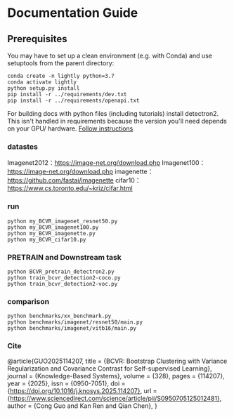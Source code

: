 # Documentation Guide

## Prerequisites
You may have to set up a clean environment (e.g. with Conda) and use setuptools from the parent directory:
```
conda create -n lightly python=3.7
conda activate lightly
python setup.py install
pip install -r ../requirements/dev.txt
pip install -r ../requirements/openapi.txt
```

For building docs with python files (including tutorials) install detectron2.
This isn't handled in requirements because the version you'll need depends on your GPU/ hardware.
[Follow instructions](https://detectron2.readthedocs.io/en/latest/tutorials/install.html)


###  datastes
Imagenet2012：https://image-net.org/download.php
Imagenet100：https://image-net.org/download.php
imagenette： https://github.com/fastai/imagenette
cifar10： https://www.cs.toronto.edu/~kriz/cifar.html

### run

```
python my_BCVR_imagenet_resnet50.py
python my_BCVR_imagenet100.py
python my_BCVR_imagenette.py
python my_BCVR_cifar10.py
```

### PRETRAIN and Downstream task

```
python BCVR_pretrain_detectron2.py
python train_bcvr_detection2-coco.py
python train_bcvr_detection2-voc.py
```


### comparison
```
python benchmarks/xx_benchmark.py
python benchmarks/imagenet/resnet50/main.py
python benchmarks/imagenet/vitb16/main.py
```


### Cite
@article{GUO2025114207,
title = {BCVR: Bootstrap Clustering with Variance Regularization and Covariance Contrast for Self-supervised Learning},
journal = {Knowledge-Based Systems},
volume = {328},
pages = {114207},
year = {2025},
issn = {0950-7051},
doi = {https://doi.org/10.1016/j.knosys.2025.114207},
url = {https://www.sciencedirect.com/science/article/pii/S0950705125012481},
author = {Cong Guo and Kan Ren and Qian Chen},
}



